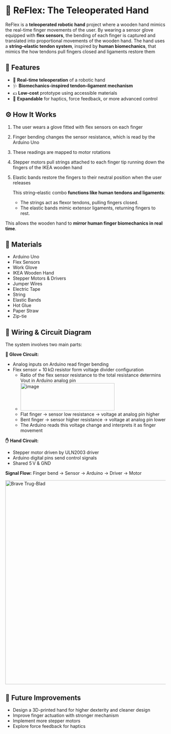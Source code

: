# 🦾 ReFlex: The Teleoperated Hand 
ReFlex is a **teleoperated robotic hand** project where a wooden hand mimics the real-time finger movements of the user. By wearing a sensor glove equipped with **flex sensors**, the bending of each finger is captured and translated into proportional movements of the wooden hand. The hand uses a **string–elastic tendon system**, inspired by **human biomechanics**, that mimics the how tendons pull fingers closed and ligaments restore them

## 🚀 Features
 
 - 🦾 **Real-time teleoperation** of a robotic hand   
 - 🩺 **Biomechanics-inspired tendon–ligament mechanism**   
 - 💵 **Low-cost** prototype using accessible materials   
 - 💫 **Expandable** for haptics, force feedback, or more advanced control   

## ⚙️ How It Works

1. The user wears a glove fitted with flex sensors on each finger
2. Finger bending changes the sensor resistance, which is read by the Arduino Uno
3. These readings are mapped to motor rotations
4. Stepper motors pull strings attached to each finger tip running down the fingers of the IKEA wooden hand
5. Elastic bands restore the fingers to their neutral position when the user releases

    This string–elastic combo **functions like human tendons and ligaments**:
    - The strings act as flexor tendons, pulling fingers closed.
    - The elastic bands mimic extensor ligaments, returning fingers to rest.

This allows the wooden hand to **mirror human finger biomechanics in real time**.

## 🧰 Materials
  - Arduino Uno 
  - Flex Sensors  
  - Work Glove  
  - IKEA Wooden Hand  
  - Stepper Motors & Drivers  
  - Jumper Wires   
  - Electric Tape  
  - String  
  - Elastic Bands   
  - Hot Glue   
  - Paper Straw   
  - Zip-tie

## 🔌 Wiring & Circuit Diagram

The system involves two main parts:

**🧤 Glove Circuit:**
- Analog inputs on Arduino read finger bending 
- Flex sensor + 10 kΩ resistor form voltage divider configuration   
  - Ratio of the flex sensor resistance to the total resistance determins Vout in Arduino analog pin   
  - <img width="295" height="86" alt="image" src="https://github.com/user-attachments/assets/dfcecd2a-2d58-480f-abeb-206eb3164931" />  
   - Flat finger → sensor low resistance → voltage at analog pin higher   
   - Bent finger → sensor higher resistance → voltage at analog pin lower   
   - The Arduino reads this voltage change and interprets it as finger movement   

**✋ Hand Circuit:**

- Stepper motor driven by ULN2003 driver   
- Arduino digital pins send control signals   
- Shared 5 V & GND   

**Signal Flow:** 
Finger bend → Sensor → Arduino → Driver → Motor

<img width="1528" height="641" alt="Brave Trug-Blad" src="https://github.com/user-attachments/assets/7368b0b5-a886-48d5-b3a8-09651e5b12e4" />
  
## 🔮 Future Improvements
- Design a 3D-printed hand for higher dexterity and cleaner design
- Improve finger actuation with stronger mechanism
- Implement more stepper motors
- Explore force feedback for haptics
